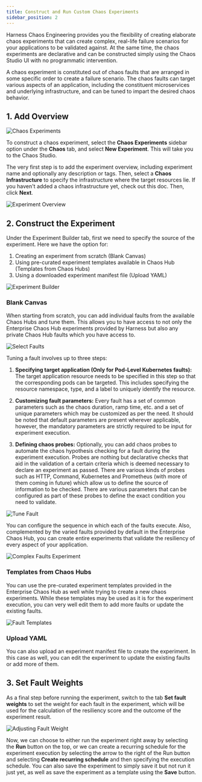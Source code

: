 ```yaml
---
title: Construct and Run Custom Chaos Experiments
sidebar_position: 2
---
```


Harness Chaos Engineering provides you the flexibility of creating elaborate chaos experiments that can create complex, real-life failure scenarios for your applications to be validated against. At the same time, the chaos experiments are declarative and can be constructed simply using the Chaos Studio UI with no programmatic intervention.

A chaos experiment is constituted out of chaos faults that are arranged in some specific order to create a failure scenario. The chaos faults can target various aspects of an application, including the constituent microservices and underlying infrastructure, and can be tuned to impart the desired chaos behavior.

## 1. Add Overview

![Chaos Experiments](./static/construct-and-run-custom-chaos-experiments/chaos-experiments.png)

To construct a chaos experiment, select the **Chaos Experiments** sidebar option under the **Chaos** tab, and select **New Experiment**. This will take you to the Chaos Studio. 

The very first step is to add the experiment overview, including experiment name and optionally any description or tags. Then, select a **Chaos Infrastructure** to specify the infrastructure where the target resources lie. If you haven't added a chaos infrastructure yet, check out this doc. Then, click **Next**.

![Experiment Overview](./static/construct-and-run-custom-chaos-experiments/experiment-overview.png)

## 2. Construct the Experiment

Under the Experiment Builder tab, first we need to specify the source of the experiment. Here we have the option for:
1. Creating an experiment from scratch (Blank Canvas)
2. Using pre-curated experiment templates available in Chaos Hub (Templates from Chaos Hubs)
3. Using a downloaded experiment manifest file (Upload YAML)

![Experiment Builder](./static/construct-and-run-custom-chaos-experiments/experiment-builder.png)

### Blank Canvas
When starting from scratch, you can add individual faults from the available Chaos Hubs and tune them. This allows you to have access to not only the Enterprise Chaos Hub experiments provided by Harness but also any private Chaos Hub faults which you have access to. 

![Select Faults](./static/construct-and-run-custom-chaos-experiments/select-faults.png)

Tuning a fault involves up to three steps:

1. **Specifying target application (Only for Pod-Level Kubernetes faults):** The target application resource needs to be specified in this step so that the corresponding pods can be targeted. This includes specifying the resource namespace, type, and a label to uniquely identify the resource.

2. **Customizing fault parameters:**  Every fault has a set of common parameters such as the chaos duration, ramp time, etc. and a set of unique parameters which may be customized as per the need. It should be noted that default parameters are present wherever applicable, however, the mandatory parameters are strictly required to be input for experiment execution.

3. **Defining chaos probes:** Optionally, you can add chaos probes to automate the chaos hypothesis checking for a fault during the experiment execution. Probes are nothing but declarative checks that aid in the validation of a certain criteria which is deemed necessary to declare an experiment as passed. There are various kinds of probes such as HTTP, Command, Kubernetes and Prometheus (with more of them coming in future) which allow us to define the source of information to be checked. There are various parameters that can be configured as part of these probes to define the exact condition you need to validate.

![Tune Fault](./static/construct-and-run-custom-chaos-experiments/tune-fault.png)

You can configure the sequence in which each of the faults execute. Also, complemented by the varied faults provided by default in the Enterprise Chaos Hub, you can create entire experiments that validate the resiliency of every aspect of your application.

![Complex Faults Experiment](./static/construct-and-run-custom-chaos-experiments/complex-faults-experiment.png)

### Templates from Chaos Hubs
You can use the pre-curated experiment templates provided in the Enterprise Chaos Hub as well while trying to create a new chaos experiments. While these templates may be used as it is for the experiment execution, you can very well edit them to add more faults or update the existing faults.

![Fault Templates](./static/construct-and-run-custom-chaos-experiments/fault-templates.png)

### Upload YAML
You can also upload an experiment manifest file to create the experiment. In this case as well, you can edit the experiment to update the existing faults or add more of them.

## 3. Set Fault Weights

As a final step before running the experiment, switch to the tab **Set fault weights** to set the weight for each fault in the experiment, which will be used for the calculation of the resiliency score and the outcome of the experiment result.

![Adjusting Fault Weight](./static/construct-and-run-custom-chaos-experiments/adjusting-fault-weight.png)

Now, we can choose to either run the experiment right away by selecting the **Run** button on the top, or we can create a recurring schedule for the experiment execution by selecting the arrow to the right of the Run button and selecting **Create recurring schedule** and then specifying the execution schedule. You can also save the experiment to simply save it but not run it just yet, as well as save the experiment as a template using the **Save** button.